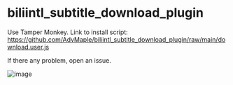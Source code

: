 # biliintl_subtitle_download_plugin
Use Tamper Monkey.
Link to install script: https://github.com/AdvMaple/biliintl_subtitle_download_plugin/raw/main/download.user.js


If there any problem, open an issue.

![image](https://user-images.githubusercontent.com/46006210/137569629-adc1a41a-5862-4bb6-b4cf-128e2518762b.png)
